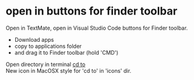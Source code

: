 # open in buttons for finder toolbar
Open in TextMate, open in Visual Studio Code buttons for Finder  toolbar.  

- Download apps
- copy to applications folder
- and drag it to Finder toolbar (hold 'CMD')  

Open directory in terminal [cd to](https://github.com/jbtule/cdto 'cd to')  
New icon in MacOSX style for 'cd to' in 'icons' dir.

